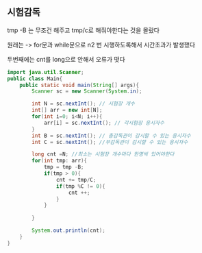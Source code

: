## 시험감독

tmp -B 는 무조건 해주고
tmp/c로 해줘야한다는 것을 몰랐다

원래는 -> for문과 while문으로 n2 번 시행하도록해서
시간초과가 발생했다

두번째에는 cnt를 long으로 안해서 오류가 떳다 

```java
import java.util.Scanner;
public class Main{
    public static void main(String[] args){
        Scanner sc = new Scanner(System.in);

        int N = sc.nextInt(); // 시험장 개수
        int[] arr = new int[N];
        for(int i=0; i<N; i++){
            arr[i] = sc.nextInt(); // 각시험장 응시자수
        }
        int B = sc.nextInt(); // 총감독관이 감시할 수 있는 응시자수
        int C = sc.nextInt(); //부감독관이 감시할 수 있는 응시자수

        long cnt =N; //최소는 시험장 개수마다 한명씩 있어야한다
        for(int tmp: arr){
            tmp = tmp -B;
            if(tmp > 0){
                cnt += tmp/C;
                if(tmp %C != 0){
                    cnt ++;
                }
            }
        
        }

        System.out.println(cnt);
    }
}
```